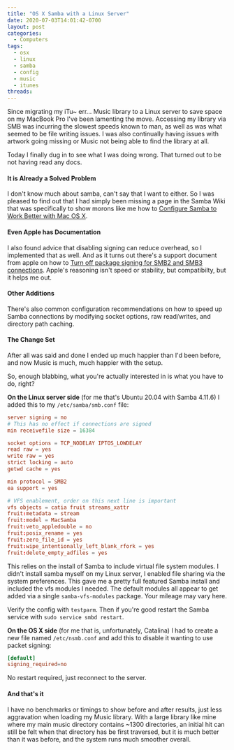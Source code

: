 ```yaml
---
title: "OS X Samba with a Linux Server"
date: 2020-07-03T14:01:42-0700
layout: post
categories:
  - Computers
tags:
  - osx
  - linux
  - samba
  - config
  - music
  - itunes
threads:
---
```


Since migrating my iTu~ err... Music library to a Linux server to save space on my MacBook Pro I've been lamenting the move. Accessing my library via SMB was incurring the slowest speeds known to man, as well as was what seemed to be file writing issues. I was also continually having issues with artwork going missing or Music not being able to find the library at all.

Today I finally dug in to see what I was doing wrong. That turned out to be not having read any docs.

#### It is Already a Solved Problem

I don't know much about samba, can't say that I want to either. So I was pleased to find out that I had simply been missing a page in the Samba Wiki that was specifically to show morons like me how to [Configure Samba to Work Better with Mac OS X](https://wiki.samba.org/index.php/Configure_Samba_to_Work_Better_with_Mac_OS_X).

#### Even Apple has Documentation

I also found advice that disabling signing can reduce overhead, so I implemented that as well. And as it turns out there's a support document from apple on how to [Turn off package signing for SMB2 and SMB3 connections](https://support.apple.com/en-us/HT205926). Apple's reasoning isn't speed or stability, but compatibilty, but it helps me out.

#### Other Additions

There's also common configuration recommendations on how to speed up Samba connections by modifying socket options, raw read/writes, and directory path caching.

#### The Change Set

After all was said and done I ended up much happier than I'd been before, and now Music is much, much happier with the setup. 

So, enough blabbing, what you're actually interested in is what you have to do, right?

**On the Linux server side** (for me that's Ubuntu 20.04 with Samba 4.11.6) I added this to my `/etc/samba/smb.conf` file:

``` conf
server signing = no
# This has no effect if connections are signed
min receivefile size = 16384

socket options = TCP_NODELAY IPTOS_LOWDELAY
read raw = yes
write raw = yes
strict locking = auto
getwd cache = yes

min protocol = SMB2
ea support = yes

# VFS enablement, order on this next line is important
vfs objects = catia fruit streams_xattr
fruit:metadata = stream
fruit:model = MacSamba
fruit:veto_appledouble = no
fruit:posix_rename = yes
fruit:zero_file_id = yes
fruit:wipe_intentionally_left_blank_rfork = yes
fruit:delete_empty_adfiles = yes
```

This relies on the install of Samba to include virtual file system modules. I didn't install samba myself on my Linux server, I enabled file sharing via the system preferences. This gave me a pretty full featured Samba install and included the vfs modules I needed. The default modules all appear to get added via a single `samba-vfs-modules` package. Your mileage may vary here. 

Verify the config with `testparm`. Then if you're good restart the Samba service with `sudo service smbd restart`.

**On the OS X side** (for me that is, unfortunately, Catalina) I had to create a new file named `/etc/nsmb.conf` and add this to disable it wanting to use packet signing:

``` conf
[default]
signing_required=no
```

No restart required, just reconnect to the server.

#### And that's it

I have no benchmarks or timings to show before and after results, just less aggravation when loading my Music library. With a large library like mine where my main music directory contains ~1300 directories, an initial hit can still be felt when that directory has be first traversed, but it is much better than it was before, and the system runs much smoother overall.